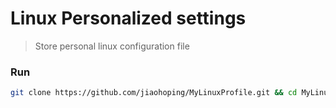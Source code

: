 # Linux Personalized settings
>Store personal linux configuration file

### Run
```bash
git clone https://github.com/jiaohoping/MyLinuxProfile.git && cd MyLinuxProfile && chmod +x init.sh && ./init.sh
```